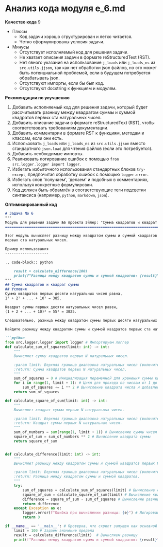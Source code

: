 # Анализ кода модуля e_6.md

**Качество кода**
9
 -  Плюсы
    - Код задачи хорошо структурирован и легко читается.
    - Четко сформулированы условия задачи.
 -  Минусы
    - Отсутствует исполняемый код для решения задачи.
    - Не хватает описания задачи в формате reStructuredText (RST).
    - Нет явного указания на использование `j_loads` или `j_loads_ns` из `src.utils.jjson`, так как нет обработки json файлов, но это может быть потенциальной проблемой, если в будущем потребуется обрабатывать json.
    - Отсутствуют импорты, если бы был код.
    - Отсутствуют docstring к функциям и модулям.

**Рекомендации по улучшению**
1. Добавить исполняемый код для решения задачи, который будет рассчитывать разницу между квадратом суммы и суммой квадратов первых ста натуральных чисел.
2. Добавить описание задачи в формате reStructuredText (RST), чтобы соответствовать требованиям документации.
3. Добавить комментарии в формате RST к функциям, методам и классам, если они есть.
4. Использовать `j_loads` или `j_loads_ns` из `src.utils.jjson` вместо стандартного `json.load` для чтения файлов (если это потребуется).
5. Добавить необходимые импорты.
6. Реализовать логирование ошибок с помощью `from src.logger.logger import logger`.
7. Избегать избыточного использования стандартных блоков `try-except`, предпочитая обработку ошибок с помощью `logger.error`.
8. Избегать слов 'получаем', 'делаем' и подобных в комментариях, используя конкретные формулировки.
9. Код должен быть обрамлён в соответствующие теги подсветки синтаксиса (например, `python`, `markdown`, `json`).

**Оптимизированный код**
```markdown
# Задача No 6
"""
Модуль для решения задачи №6 проекта Эйлер: "Сумма квадратов и квадрат суммы".
=========================================================================================

Этот модуль вычисляет разницу между квадратом суммы и суммой квадратов
первых ста натуральных чисел.

Пример использования
--------------------

.. code-block:: python

    result = calculate_difference(100)
    print(f"Разница между квадратом суммы и суммой квадратов: {result}")
"""
## Сумма квадратов и квадрат суммы
## Условия
Сумма квадратов первых десяти натуральных чисел равна,
1² + 2² + ... + 10² = 385.

Квадрат суммы первых десяти натуральных чисел равен,
(1 + 2 + ... + 10)² = 55² = 3025.

Следовательно, разница между квадратом суммы первых десяти натуральных чисел и суммой квадратов первых десяти натуральных чисел равна 3025 - 385 = 2640.

Найдите разницу между квадратом суммы и суммой квадратов первых ста натуральных чисел.

```python
from src.logger.logger import logger # Импортируем логгер
def calculate_sum_of_squares(limit: int) -> int:
    """
    Вычисляет сумму квадратов первых N натуральных чисел.

    :param limit: Верхняя граница диапазона натуральных чисел (включительно).
    :return: Сумма квадратов первых N натуральных чисел.
    """
    sum_of_squares = 0 # Инициализация переменной для хранения суммы квадратов
    for i in range(1, limit + 1): # Цикл для прохода по числам от 1 до limit включительно
        sum_of_squares += i ** 2 # Вычисление квадрата числа и добавление его к сумме
    return sum_of_squares

def calculate_square_of_sum(limit: int) -> int:
    """
    Вычисляет квадрат суммы первых N натуральных чисел.

    :param limit: Верхняя граница диапазона натуральных чисел (включительно).
    :return: Квадрат суммы первых N натуральных чисел.
    """
    sum_of_numbers = sum(range(1, limit + 1)) # Вычисление суммы чисел от 1 до limit
    square_of_sum = sum_of_numbers ** 2 # Вычисление квадрата суммы
    return square_of_sum


def calculate_difference(limit: int) -> int:
    """
    Вычисляет разницу между квадратом суммы и суммой квадратов первых N натуральных чисел.

    :param limit: Верхняя граница диапазона натуральных чисел (включительно).
    :return: Разница между квадратом суммы и суммой квадратов.
    """
    try:
        sum_of_squares = calculate_sum_of_squares(limit) # Вычисление суммы квадратов
        square_of_sum = calculate_square_of_sum(limit) # Вычисление квадрата суммы
        difference = square_of_sum - sum_of_squares # Вычисление разницы
        return difference
    except Exception as e:
        logger.error(f"Ошибка при вычислении разницы: {e}") # Логирование ошибки в случае исключения
        return 0

if __name__ == '__main__': # Проверка, что скрипт запущен как основной
    limit = 100 # Задаем значение предела
    result = calculate_difference(limit)  # Вычисляем разницу
    print(f"Разница между квадратом суммы и суммой квадратов: {result}") # Выводим результат
```